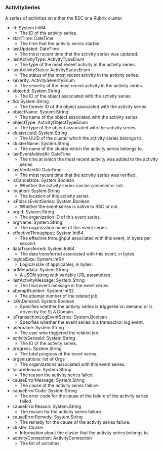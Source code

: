### ActivitySeries
A series of activities on either the RSC or a Rubrik cluster.

- id: System.Int64
  - The ID of the activity series.
- startTime: DateTime
  - The time that the activity series started.
- lastUpdated: DateTime
  - The most recent time that the activity series was updated.
- lastActivityType: ActivityTypeEnum
  - The type of the most recent activity in the activity series.
- lastActivityStatus: ActivityStatusEnum
  - The status of the most recent activity in the activity series.
- severity: ActivitySeverityEnum
  - The severity of the most recent activity in the activity series.
- objectId: System.String
  - The ID of the object associated with the activity series.
- fid: System.String
  - The forever ID of the object associated with the activity series.
- objectName: System.String
  - The name of the object associated with the activity series.
- objectType: ActivityObjectTypeEnum
  - The type of the object associated with the activity series.
- clusterUuid: System.String
  - The UUID of the cluster which the activity series belongs to.
- clusterName: System.String
  - The name of the cluster which the activity series belongs to.
- lastEventAddedAt: DateTime
  - The time at which the most recent activity was added to the activity series.
- lastVerifiedAt: DateTime
  - The most recent time that the activity series was verified.
- isCancelable: System.Boolean
  - Whether the activity series can be canceled or not.
- location: System.String
  - The location of this activity series.
- isPolarisEventSeries: System.Boolean
  - Whether the event series is native to RSC or not.
- orgId: System.String
  - The organization ID of this event series.
- orgName: System.String
  - The organization name of this event series.
- effectiveThroughput: System.Int64
  - The effective throughput associated with this event, in bytes per second.
- dataTransferred: System.Int64
  - The data transferred associated with this event, in bytes.
- logicalSize: System.Int64
  - Logical size (if applicable), in bytes.
- urlMetadata: System.String
  - A JSON string with variable URL parameters.
- lastActivityMessage: System.String
  - The final event message in the event series.
- attemptNumber: System.Int32
  - The attempt number of the related job.
- isOnDemand: System.Boolean
  - Specifies whether the activity series is triggered on demand or is driven by the SLA Domain.
- isTransactionLogEventSeries: System.Boolean
  - Specifies whether the event series is a transaction log event.
- username: System.String
  - The user who triggered the related job.
- activitySeriesId: System.String
  - The ID of the activity series.
- progress: System.String
  - The total progress of the event series.
- organizations: list of Orgs
  - The organizations associated with this event series.
- failureReason: System.String
  - The reason the activity series failed.
- causeErrorMessage: System.String
  - The cause of the activity series failure.
- causeErrorCode: System.String
  - The error code for the cause of the failure of the activity series failed.
- causeErrorReason: System.String
  - The reason for the activity series failure.
- causeErrorRemedy: System.String
  - The remedy for the cause of the activity series failure.
- cluster: Cluster
  - Information about the cluster that the activity series belongs to.
- activityConnection: ActivityConnection
  - The list of activities.
